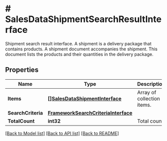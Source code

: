 # # SalesDataShipmentSearchResultInterface
Shipment search result interface. A shipment is a delivery package that contains products. A shipment document accompanies the shipment. This document lists the products and their quantities in the delivery package.

## Properties 


Name | Type | Description | Notes
------------ | ------------- | ------------- | -------------
**Items**| [**[]SalesDataShipmentInterface**](SalesDataShipmentInterface.md) | Array of collection items.  |
**SearchCriteria**| [**FrameworkSearchCriteriaInterface**](FrameworkSearchCriteriaInterface.md) |   |
**TotalCount**| **int32** | Total count.  |


[[Back to Model list]](../../README.md#models) [[Back to API list]](../../README.md#endpoints) [[Back to README]](../../README.md)

